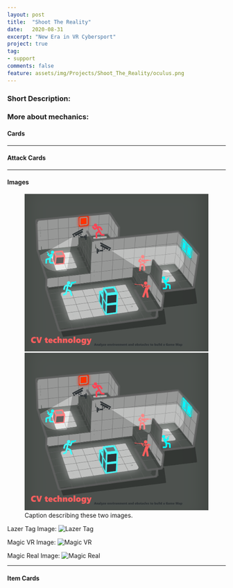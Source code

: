 ```yaml
---
layout: post
title:  "Shoot The Reality"
date:   2020-08-31
excerpt: "New Era in VR Cybersport"
project: true
tag: 
- support
comments: false
feature: assets/img/Projects/Shoot_The_Reality/oculus.png
---
```


### Short Description:




### More about mechanics:



#### Cards


---

#### Attack Cards



---

#### Images

<figure class="half">
    <a href="/assets/img/Projects/Shoot_The_Reality/Lazer_Tag.png"><img src="/assets/img/Projects/Shoot_The_Reality/Lazer_Tag.png"></a>
    <a href="/assets/img/Projects/Shoot_The_Reality/Lazer_Tag.png"><img src="/assets/img/Projects/Shoot_The_Reality/Lazer_Tag.png"></a>
    <figcaption>Caption describing these two images.</figcaption>
</figure>

Lazer Tag Image:
![Lazer Tag]({{site.url}}/assets/img/Projects/Shoot_The_Reality/Lazer_Tag.png)

Magic VR Image:
![Magic VR]({{site.url}}/assets/img/Projects/Shoot_The_Reality/magic_vr.png)

Magic Real Image:
![Magic Real]({{site.url}}/assets/img/Projects/Shoot_The_Reality/magic_real.png)

---

#### Item Cards
